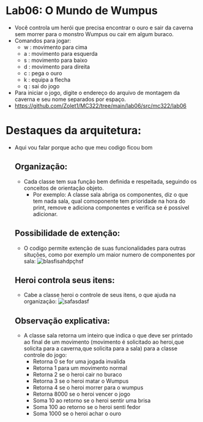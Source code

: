 # Lab06: O Mundo de Wumpus
* Você controla um herói que precisa encontrar o ouro e sair da caverna sem morrer para o monstro Wumpus ou cair em algum buraco.
* Comandos para jogar: 
  * w : movimento para cima
  * a : movimento para esquerda
  * s : movimento para baixo
  * d : movimento para direita
  * c : pega o ouro
  * k : equipa a flecha
  * q : sai do jogo
* Para iniciar o jogo, digite o endereço do arquivo de montagem da caverna e seu nome separados por espaço.
* https://github.com/Zolet1/MC322/tree/main/lab06/src/mc322/lab06
# Destaques da arquitetura:
* Aqui vou falar porque acho que meu codigo ficou bom
  ## Organização:
    * Cada classe tem sua função bem definida e respeitada, seguindo os conceitos de orientação objeto.
      * Por exemplo: A classe sala abriga os componentes, diz o que tem nada sala, qual comoponente tem prioridade na hora do print, remove e adiciona componentes e verifica se é possivel adicionar.
  ## Possibilidade de extenção:
     * O codigo permite extenção de suas funcionalidades para outras situções, como por exemplo um maior numero de componentes por sala:
    ![blasfisahdpçhsf](https://user-images.githubusercontent.com/80828532/118996140-1082bd00-b95e-11eb-8676-b848ee1aa908.PNG)
  ## Heroi controla seus itens:
     * Cabe a classe heroi o controle de seus itens, o que ajuda na organização:
      ![safasdasf](https://user-images.githubusercontent.com/80828532/118996786-8be46e80-b95e-11eb-92df-7711f6755247.PNG)
  ## Observação explicativa:
     * A classe sala retorna um inteiro que indica o que deve ser printado ao final de um movimento (movimento é solicitado ao heroi,que solicita para a caverna,que solicita para a sala) para a classe controle do jogo:
       * Retorna 0 se for uma jogada invalida
       * Retorna 1 para um movimento normal
       * Retorna 2 se o heroi cair no buraco
       * Retorna 3 se o heroi matar o Wumpus
       * Retorna 4 se o heroi morrer para o wumpus
       * Retorna 8000 se o heroi vencer o jogo
       * Soma 10 ao retorno se o heroi sentir uma brisa
       * Soma 100 ao retorno se o heroi senti fedor
       * Soma 1000 se o heroi achar o ouro
     
